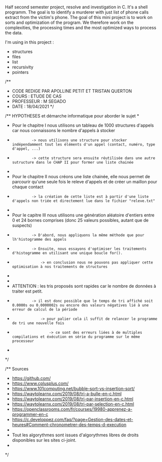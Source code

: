 Half second semester project, resolve and investigation in C. It's a shell programm. The goal is to identify a murderer with just list of phone calls extract from the victim's phone. The goal of this mini project is to work on sorts and optimization of the program. We therefore work on the complexities, the processing times and the most optimized ways to process the data.

I'm using in this project :

 - structures
 - files
 - list
 - recursivity
 - pointers




/**
 * CODE REDIGE PAR APOLLINE PETIT ET TRISTAN QUERTON
 * COURS : ETUDE DE CAS
 * PROFESSEUR : M SEGADO
 * DATE : 18/04/2021
 */


/** HYPOTHESES et démarche informatique pour aborder le sujet
 *
 * Pour le chapitre I nous utilisons un tableau de 1000 structures d'appels car nous connaissons le nombre d'appels à stocker
 *              -> nous utilisons une structure pour stocker indépendamment tout les éléments d'un appel (contact, numéro, type d'appel, ...)
 *              -> cette structure sera ensuite réutilisée dans une autre sutructure dans le CHAP II pour former une liste chainée
 *
 * Pour le chapitre II nous créons une liste chainée, elle nous permet de parcourir qu'une seule fois le releve d'appels et de créer un maillon pour chaque contact
 *              -> la création de cette liste est à partir d'une liste d'appels non triée et directement lue dans le fichier "releve.txt"
 *
 * Pour le capitre III nous utilisons une génération aléatoire d'entiers entre 0 et 24 bornes comprises (donc 25 valeurs possibles, autant que de suspects)
 *              -> D'abord, nous appliquons la même méthode que pour lh'histogramme des appels
 *              -> Ensuite, nous essayons d'optimiser les traitements d'histogramme en utilisant une unique boucle for().
 *                  -> en conclusion nous ne pouvons pas appliquer cette optimisation à nos traitements de structures
 *
 *
 * ATTENTION  : les tris proposés sont rapides car le nombre de données à traiter est petit.
 *              -> il est donc possible que le temps de tri affiché soit 0.0000s ou 0.0000002s ou encore des valeurs négatives lié à une erreur de calcul de la période
 *                  -> pour palier cela il suffit de relancer le programme de tri une nouvelle fois
 *                      -> ce sont des erreurs liées à de multiples compilations et éxécution en série du programme sur le même processeur
 *
*/



/** Sources 
 * https://github.com/
 * https://www.cplusplus.com/
 * https://www.101computing.net/bubble-sort-vs-insertion-sort/
 * https://waytolearnx.com/2019/08/tri-a-bulle-en-c.html
 * https://waytolearnx.com/2019/08/tri-par-insertion-en-c.html
 * https://waytolearnx.com/2019/08/tri-par-selection-en-c.html
 * https://openclassrooms.com/fr/courses/19980-apprenez-a-programmer-en-c
 * https://c.developpez.com/faq/?page=Gestion-des-dates-et-heures#Comment-chronometrer-des-temps-d-execution
 * 
 * Tout les algorythmes sont issues d'algorythmes libres de droits disponibles sur les sites ci-joint.
 * 
*/
